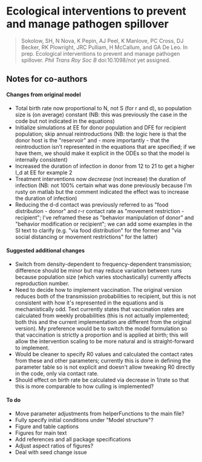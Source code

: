 # Ecological interventions to prevent and manage pathogen spillover

> Sokolow, SH, N Nova, K Pepin, AJ Peel, K Manlove, PC Cross, DJ Becker, RK Plowright, JRC Pulliam, H McCallum, and GA De Leo. In prep. Ecological interventions to prevent and manage pathogen spillover. _Phil Trans Roy Soc B_ doi:10.1098/not yet assigned.

## Notes for co-authors

#### Changes from original model

- Total birth rate now proportional to N, not S (for r and d), so population size is (on average) constant (NB: this was previously the case in the code but not indicated in the equations)
- Initialize simulations at EE for donor population and DFE for recipient population; skip annual reintroductions (NB: the logic here is that the donor host is the "reservoir" and - more importantly - that the reintroduction isn't represented in the equations that are specified; if we have them, we should make it explicit in the ODEs so that the model is internally consistent)
- Increased the duration of infection in donor from 12 to 21 to get a higher I_d at EE for example 2
- Treatment interventions now _decrease_ (not increase) the duration of infection (NB: not 100\% certain what was done previously because I'm rusty on matlab but the comment indicated the effect was to increase the duration of infection)
- Reducing the d-d contact was previously referred to as "food distribution - donor" and r-r contact rate as "movement restriction - recipient"; I've reframed these as "behavior manipulation of donor" and "behavior modification or recipient"; we can add some examples in the SI text to clarify (e.g. "via food distribution" for the former and "via social distancing or movement restrictions" for the latter)

#### Suggested additional changes

- Switch from density-dependent to frequency-dependent transmission; difference should be minor but may reduce variation between runs because population size (which varies stochastically) currently affects reproduction number.
- Need to decide how to implement vaccination. The original version reduces both of the transmission probabilities to recipient, but this is not consistent with how it's represented in the equations and is mechanistically odd. Text currently states that vaccination rates are calculated from weekly probabilities (this is not actually implemented; both this and the current implementation are different from the original version). My preference would be to switch the model formulation so that vaccination is strictly a proportion and is applied at birth; this will allow the intervention scaling to be more natural and is straight-forward to implement.
- Would be cleaner to specify R0 values and calculated the contact rates from these and other parameters; currently this is done in defining the parameter table so is not explicit and doesn't allow tweaking R0 directly in the code, only via contact rate.
- Should effect on birth rate be calculated via decrease in 1/rate so that this is more comparable to how culling is implemented?

#### To do

- Move parameter adjustments from helperFunctions to the main file?
- Fully specify initial conditions under "Model structure"?
- Figure and table captions
- Figures for main text
- Add references and all package specifications
- Adjust aspect ratios of figures?
- Deal with seed change issue
